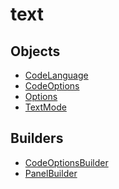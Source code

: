 # <span class="badge package-variant-panelcfg"></span> text

## Objects

 * <span class="badge object-type-enum"></span> [CodeLanguage](./object-CodeLanguage.md)
 * <span class="badge object-type-interface"></span> [CodeOptions](./object-CodeOptions.md)
 * <span class="badge object-type-interface"></span> [Options](./object-Options.md)
 * <span class="badge object-type-enum"></span> [TextMode](./object-TextMode.md)
## Builders

 * <span class="badge builder"></span> [CodeOptionsBuilder](./builder-CodeOptionsBuilder.md)
 * <span class="badge builder"></span> [PanelBuilder](./builder-PanelBuilder.md)
